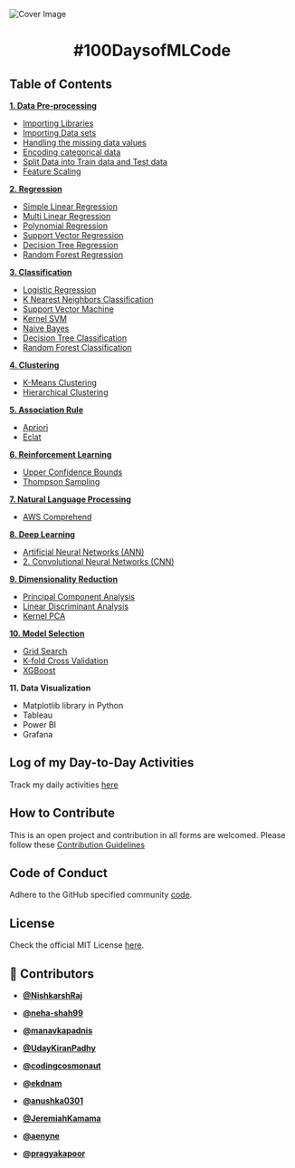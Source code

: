 <!-- DO NOT REMOVE - contributor_list:data:start:["NishkarshRaj", "neha-shah99", "manavkapadnis", "UdayKiranPadhy", "codingcosmonaut", "ekdnam", "anushka0301", "JeremiahKamama", "aenyne", "pragyakapoor"]:end -->
![Cover Image](docs/cover.png)

<h1 align="center">#100DaysofMLCode</h1>

## Table of Contents

[**1. Data Pre-processing**](2_Data_Preprocessing/README.md)
  * [Importing Libraries](2_Data_Preprocessing/README.md#importing_libraries)
  * [Importing Data sets](2_Data_Preprocessing/README.md#importing_datasets)
  * [Handling the missing data values](2_Data_Preprocessing/README.md#handling_veracity)
  * [Encoding categorical data](2_Data_Preprocessing/README.md#encoding_cat_data)
  * [Split Data into Train data and Test data](2_Data_Preprocessing/README.md#split_data)
  * [Feature Scaling](2_Data_Preprocessing/README.md#feature_scaling)
  
[**2. Regression**](3_Regression/README.md)
 * [Simple Linear Regression](3_Regression/Simple_Linear_Regression)
 * [Multi Linear Regression](3_Regression/Multi_Linear_Regression)
 * [Polynomial Regression](3_Regression/Polynomial_Regression)
 * [Support Vector Regression](3_Regression/Support_Vector_Regression)
 * [Decision Tree Regression](3_Regression/Decision_Tree_Regression)
 * [Random Forest Regression](3_Regression/Random_Forest_Regression)
 
[**3. Classification**](4_Classification/README.md)
 * [Logistic Regression](4_Classification/Logistic_Regression)
 * [K Nearest Neighbors Classification](4_Classification/K_Nearest_Neighbors)
 * [Support Vector Machine](4_Classification/Support_Vector_Machine)
 * [Kernel SVM](4_Classification/Kernel-SVM)
 * [Naive Bayes](4_Classification/Naive_Bayes)
 * [Decision Tree Classification](4_Classification/Decision_Tree_Classification)
 * [Random Forest Classification](4_Classification/Random_Forest_Classification)

[**4. Clustering**](5_Clustering/README.md)
 * [K-Means Clustering](5_Clustering/K_Means)
 * [Hierarchical Clustering](5_Clustering/Hierarchical_Clustering)
 
[**5. Association Rule**](6_Association_Rule/README.md)
 * [Apriori](6_Association_Rule/Apriori) 
 * [Eclat](6_Association_Rule/Eclat)
 
[**6. Reinforcement Learning**](7_Reinforcement_Learning/README.md)
 * [Upper Confidence Bounds](7_Reinforcement_Learning\Upper_confidence_Bound)
 * [Thompson Sampling](7_Reinforcement_Learning/Thompson_Sampling)

[**7. Natural Language Processing** ](8_Natural_Language_Processing)
 * [AWS Comprehend](8_Natural_Language_Processing)

[**8. Deep Learning**](9_Deep_Learning/README.md)
 * [Artificial Neural Networks (ANN)](9_Deep_Learning/Artificial_Neural_Networks)
 * [2. Convolutional Neural Networks (CNN)](9_Deep_Learning/Convolutional_Neural_Networks)

 
[**9. Dimensionality Reduction**](10_Dimensionality_Reduction/README.md)
 * [Principal Component Analysis](10_Dimensionality_Reduction/Principal_Component_Analysis)
 * [Linear Discriminant Analysis](10_Dimensionality_Reduction/Linear_Discriminant_Analysis)
 * [Kernel PCA](10_Dimensionality_Reduction/Kernel_PCA)
 
[**10. Model Selection**](11_Model_Selection/README.md)
 * [Grid Search](11_Model_Selection/Model_Selection)
 * [K-fold Cross Validation](11_Model_Selection/Model_Selection)
 * [XGBoost](11_Model_Selection/XGBoost)
 
**11. Data Visualization**
 * Matplotlib library in Python
 * Tableau
 * Power BI
 * Grafana

## Log of my Day-to-Day Activities

Track my daily activities [here](docs/100Days_Log.md)

## How to Contribute

This is an open project and contribution in all forms are welcomed.
Please follow these [Contribution Guidelines](docs/CONTRIBUTING.md)

## Code of Conduct

Adhere to the GitHub specified community [code](docs/CODE_OF_CONDUCT.md).

## License

Check the official MIT License [here](LICENSE).

<!-- prettier-ignore-start -->
<!-- DO NOT REMOVE - contributor_list:start -->
## 👥 Contributors


- **[@NishkarshRaj](https://github.com/NishkarshRaj)**

- **[@neha-shah99](https://github.com/neha-shah99)**

- **[@manavkapadnis](https://github.com/manavkapadnis)**

- **[@UdayKiranPadhy](https://github.com/UdayKiranPadhy)**

- **[@codingcosmonaut](https://github.com/codingcosmonaut)**

- **[@ekdnam](https://github.com/ekdnam)**

- **[@anushka0301](https://github.com/anushka0301)**

- **[@JeremiahKamama](https://github.com/JeremiahKamama)**

- **[@aenyne](https://github.com/aenyne)**

- **[@pragyakapoor](https://github.com/pragyakapoor)**

<!-- DO NOT REMOVE - contributor_list:end -->
<!-- prettier-ignore-end -->